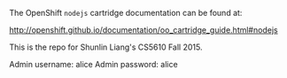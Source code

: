 The OpenShift `nodejs` cartridge documentation can be found at:

http://openshift.github.io/documentation/oo_cartridge_guide.html#nodejs


This is the repo for Shunlin Liang's CS5610 Fall 2015.

Admin username: alice
Admin password: alice

